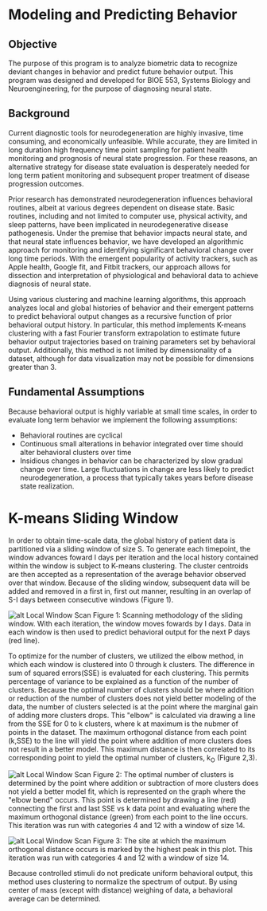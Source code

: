 # Modeling and Predicting Behavior
## Objective
The purpose of this program is to analyze biometric data to recognize deviant changes in behavior and predict future behavior output.
This program was designed and developed for BIOE 553, Systems Biology and Neuroengineering, for the purpose of diagnosing neural state.
## Background
Current diagnostic tools for neurodegeneration are highly invasive, time consuming, and economically unfeasible.  While accurate, they are limited in long duration high frequency time point sampling for patient health monitoring and prognosis of neural state progression.  For these reasons, an alternative strategy for disease state evaluation is desperately needed for long term patient monitoring and subsequent proper treatment of disease progression outcomes.

Prior research has demonstrated neurodegeneration influences behavioral routines, albeit at various degrees dependent on disease state.  Basic routines, including and not limited to computer use, physical activity, and sleep patterns, have been implicated in neurodegenerative disease pathogenesis.  Under the premise that behavior impacts neural state, and that neural state influences behavior, we have developed an algorithmic approach for monitoring and identifying significant behavioral change over long time periods.  With the emergent popularity of activity trackers, such as Apple health, Google fit, and Fitbit trackers, our approach allows for dissection and interpretation of physiological and behavioral data to achieve diagnosis of neural state.

Using various clustering and machine learning algorithms, this approach analyzes local and global histories of behavior and their emergent patterns to predict behavioral output changes as a recursive function of prior behavioral output history.  In particular, this method implements K-means clustering with a fast Fourier transform extrapolation to estimate future behavior output trajectories based on training parameters set by behavioral output.  Additionally, this method is not limited by dimensionality of a dataset, although for data visualization may not be possible for dimensions greater than 3.

## Fundamental Assumptions
Because behavioral output is highly variable at small time scales, in order to evaluate long term behavior we implement the following assumptions:
* Behavioral routines are cyclical
* Continuous small alterations in behavior integrated over time should alter behavioral clusters over time
* Insidious changes in behavior can be characterized by slow gradual change over time. Large fluctuations in change are less likely to predict neurodegeneration, a process that typically takes years before disease state realization.

# K-means Sliding Window
In order to obtain time-scale data, the global history of patient data is partitioned via a sliding window of size S.  To generate each timepoint, the window advances foward I days per iteration and the local history contained within the window is subject to K-means clustering.  The cluster centroids are then accepted as a representation of the average behavior observed over that window.  Because of  the sliding window, subsequent data will be added and removed in a first in, first out manner, resulting in an overlap of S-I days between consecutive windows (Figure 1).

![alt Local Window Scan](https://raw.githubusercontent.com/gsun1729/Optimized-Kmeans/master/images/local_scan.png)
Figure 1: Scanning methodology of the sliding window.  With each iteration, the window moves fowards by I days.  Data in each window is then used to predict behavioral output for the next P days (red line).

To optimize for the number of clusters, we utilized the elbow method, in which each window is clustered into 0 through k clusters.  The difference in sum of squared errors(SSE) is evaluated for each clustering.  This permits percentage of variance to be explained as a function of the number of clusters.  Because the optimal number of clusters should be where addition or reduction of the number of clusters does not yield better modeling of the data, the number of clusters selected is at the point where the marginal gain of adding more clusters drops.  This "elbow" is calculated via drawing a line from the SSE for 0 to k clusters, where k at maximum is the nubmer of points in the dataset.  The maximum orthogonal distance from each point (k,SSE) to the line will yield the point where addition of more clusters does not result in a better model.  This maximum distance is then correlated to its corresponding point to yield the optimal number of clusters, k<sub>O</sub> (Figure 2,3).  

![alt Local Window Scan](https://github.com/gsun1729/Optimized-Kmeans/blob/master/images/elbow.png)
Figure 2: The optimal number of clusters is determined by the point where addition or subtraction of more clusters does not yield a better model fit, which is represented on the graph where the "elbow bend" occurs.  This point is determined by drawing a line (red) connecting the first and last SSE vs k data point and evaluating where the maximum orthogonal distance (green) from each point to the line occurs.  This iteration was run with categories 4 and 12 with a window of size 14.

![alt Local Window Scan](https://github.com/gsun1729/Optimized-Kmeans/blob/master/images/export_2D_w14_c4,12/export_avgSSEdist_k.png)
Figure 3: The site at which the maximum orthogonal distance occurs is marked by the highest peak in this plot.  This iteration was run with categories 4 and 12 with a window of size 14.

Because controlled stimuli do not predicate uniform behavioral output, this method uses clustering to normalize the spectrum of output.  By using center of mass (except with distance) weighing of data, a behavioral average can be determined.

